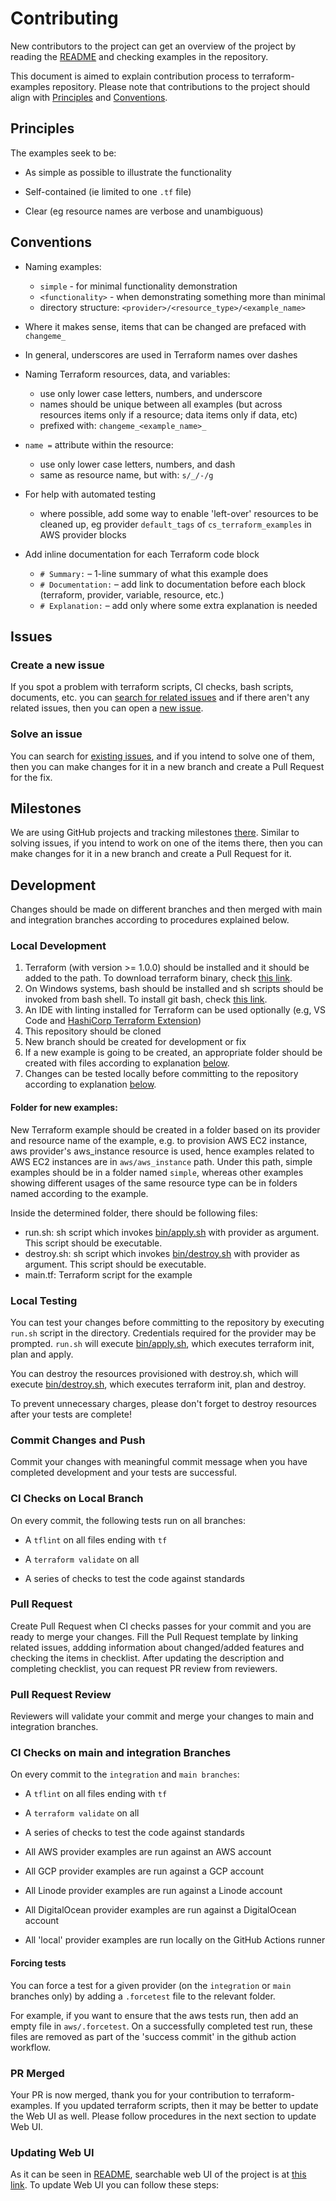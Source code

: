 # Contributing

New contributors to the project can get an overview of the project by reading the [README](README.md) and checking examples in the repository.

This document is aimed to explain contribution process to terraform-examples repository. Please note that contributions to the project should align with [Principles](#principles) and [Conventions](#conventions).

## Principles

The examples seek to be:

- As simple as possible to illustrate the functionality

- Self-contained (ie limited to one `.tf` file)

- Clear (eg resource names are verbose and unambiguous)

## Conventions

- Naming examples:
  - `simple` - for minimal functionality demonstration
  - `<functionality>` - when demonstrating something more than minimal
  - directory structure: `<provider>/<resource_type>/<example_name>`

- Where it makes sense, items that can be changed are prefaced with `changeme_`

- In general, underscores are used in Terraform names over dashes

- Naming Terraform resources, data, and variables:
  - use only lower case letters, numbers, and underscore
  - names should be unique between all examples (but across resources items only if a resource; data items only if data, etc)
  - prefixed with:  `changeme_<example_name>_`

- `name =` attribute within the resource:
  - use only lower case letters, numbers, and dash
  - same as resource name, but with: `s/_/-/g`

- For help with automated testing
  - where possible, add some way to enable 'left-over' resources to be cleaned up, eg provider `default_tags` of `cs_terraform_examples` in AWS provider blocks

- Add inline documentation for each Terraform code block
  - `# Summary:` – 1-line summary of what this example does
  - `# Documentation:` – add link to documentation before each block (terraform, provider, variable, resource, etc.)
  - `# Explanation:` – add only where some extra explanation is needed

## Issues

### Create a new issue

If you spot a problem with terraform scripts, CI checks, bash scripts, documents, etc. you can [search for related issues](https://github.com/ContainerSolutions/terraform-examples/issues) and if there aren't any related issues, then you can open a [new issue](https://github.com/ContainerSolutions/terraform-examples/issues/new/choose).

### Solve an issue

You can search for [existing issues](https://github.com/ContainerSolutions/terraform-examples/issues), and if you intend to solve one of them, then you can make changes for it in a new branch and create a Pull Request for the fix.

## Milestones

We are using GitHub projects and tracking milestones [there](https://github.com/ContainerSolutions/terraform-examples/projects). Similar to solving issues, if you intend to work on one of the items there, then you can make changes for it in a new branch and create a Pull Request for it.


## Development

Changes should be made on different branches and then merged with main and integration branches according to procedures explained below.

### Local Development

1. Terraform (with version >= 1.0.0) should be installed and it should be added to the path. To download terraform binary, check [this link](https://www.terraform.io/downloads).
2. On Windows systems, bash should be installed and sh scripts should be invoked from bash shell. To install git bash, check [this link](https://git-scm.com/downloads).
3. An IDE with linting installed for Terraform can be used optionally (e.g, VS Code and [HashiCorp Terraform Extension](https://marketplace.visualstudio.com/items?itemName=HashiCorp.terraform))
4. This repository should be cloned
5. New branch should be created for development or fix
6. If a new example is going to be created, an appropriate folder should be created with files according to explanation [below](#folder-for-new-examples).
7. Changes can be tested locally before committing to the repository according to explanation [below](#local-testing).

#### Folder for new examples:

New Terraform example should be created in a folder based on its provider and resource name of the example, e.g. to provision AWS EC2 instance, aws provider's aws_instance resource is used, hence examples related to AWS EC2 instances are in `aws/aws_instance` path. Under this path, simple examples should be in a folder named `simple`, whereas other examples showing different usages of the same resource type can be in folders named according to the example.

Inside the determined folder, there should be following files:
- run.sh: sh script which invokes [bin/apply.sh](bin/apply.sh) with provider as argument. This script should be executable.
- destroy.sh: sh script which invokes [bin/destroy.sh](bin/destroy.sh) with provider as argument. This script should be executable.
- main.tf: Terraform script for the example

### Local Testing

You can test your changes before committing to the repository by executing `run.sh` script in the directory. Credentials required for the provider may be prompted. `run.sh` will execute [bin/apply.sh](bin/apply.sh), which executes terraform init, plan and apply.

You can destroy the resources provisioned with destroy.sh, which will execute [bin/destroy.sh](bin/destroy.sh), which executes terraform init, plan and destroy.

To prevent unnecessary charges, please don't forget to destroy resources after your tests are complete!

### Commit Changes and Push

Commit your changes with meaningful commit message when you have completed development and your tests are successful.

### CI Checks on Local Branch

On every commit, the following tests run on all branches:

- A `tflint` on all files ending with `tf`

- A `terraform validate` on all

- A series of checks to test the code against standards

### Pull Request

Create Pull Request when CI checks passes for your commit and you are ready to merge your changes. Fill the Pull Request template by linking related issues, addding information about changed/added features and checking the items in checklist. After updating the description and completing checklist, you can request PR review from reviewers.

### Pull Request Review

Reviewers will validate your commit and merge your changes to main and integration branches.

### CI Checks on main and integration Branches

On every commit to the `integration` and `main branches`:

- A `tflint` on all files ending with `tf`

- A `terraform validate` on all

- A series of checks to test the code against standards

- All AWS provider examples are run against an AWS account

- All GCP provider examples are run against a GCP account

- All Linode provider examples are run against a Linode account

- All DigitalOcean provider examples are run against a DigitalOcean account

- All 'local' provider examples are run locally on the GitHub Actions runner

#### Forcing tests

You can force a test for a given provider (on the `integration` or `main` branches only) by adding a `.forcetest` file to the relevant folder.

For example, if you want to ensure that the aws tests run, then add an empty file in `aws/.forcetest`. On a successfully completed test run, these files are removed as part of the 'success commit' in the github action workflow.

### PR Merged

Your PR is now merged, thank you for your contribution to terraform-examples. If you updated terraform scripts, then it may be better to update the Web UI as well. Please follow procedures in the next section to update Web UI.

### Updating Web UI
As it can be seen in [README](README.md#terraform-examples), searchable web UI of the project is at [this link](https://containersolutions.github.io/terraform-examples/). To update Web UI you can follow these steps:

